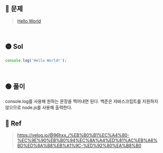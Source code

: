 ## 🔴 문제
> [Hello World](https://www.acmicpc.net/problem/2557)

<br/>

## 🟡 Sol
```js
console.log('Hello World!');
```
<br/>

## 🟢 풀이
console.log를 사용해 원하는 문장을 찍어내면 된다.
백준은 자바스크립트를 지원하지 않으므로 node.js를 사용해 출력한다.
<br/>

## 🔵 Ref

> https://velog.io/@96hxx_/%EB%B0%B1%EC%A4%80-%EC%9E%90%EB%B0%94%EC%8A%A4%ED%81%AC%EB%A6%BD%ED%8A%B8%EB%A1%9C-%ED%92%80%EA%B8%B0
